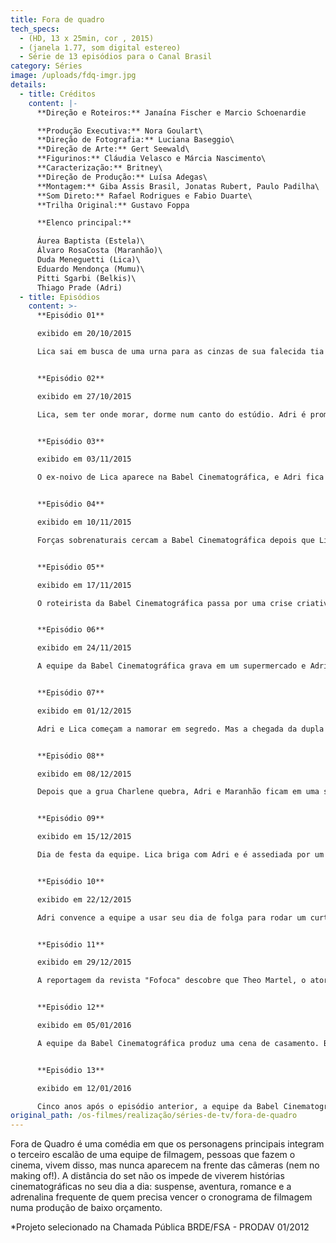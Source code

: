 ```yaml
---
title: Fora de quadro
tech_specs:
  - (HD, 13 x 25min, cor , 2015)
  - (janela 1.77, som digital estereo)
  - Série de 13 episódios para o Canal Brasil
category: Séries
image: /uploads/fdq-imgr.jpg
details:
  - title: Créditos
    content: |-
      **Direção e Roteiros:** Janaína Fischer e Marcio Schoenardie

      **Produção Executiva:** Nora Goulart\
      **Direção de Fotografia:** Luciana Baseggio\
      **Direção de Arte:** Gert Seewald\
      **Figurinos:** Cláudia Velasco e Márcia Nascimento\
      **Caracterização:** Britney\
      **Direção de Produção:** Luísa Adegas\
      **Montagem:** Giba Assis Brasil, Jonatas Rubert, Paulo Padilha\
      **Som Direto:** Rafael Rodrigues e Fabio Duarte\
      **Trilha Original:** Gustavo Foppa

      **Elenco principal:**

      Áurea Baptista (Estela)\
      Álvaro RosaCosta (Maranhão)\
      Duda Meneguetti (Lica)\
      Eduardo Mendonça (Mumu)\
      Pitti Sgarbi (Belkis)\
      Thiago Prade (Adri)
  - title: Episódios
    content: >-
      **Episódio 01**

      exibido em 20/10/2015

      Lica sai em busca de uma urna para as cinzas de sua falecida tia e acaba participando da gravação de um filme. A menina conhece a equipe da Babel Cinematográfica e descobre o nem tão maravilhoso mundo do cinema.


      **Episódio 02**

      exibido em 27/10/2015

      Lica, sem ter onde morar, dorme num canto do estúdio. Adri é promovido a produtor de objetos. Lica pretende ocupar a vaga do estagiário, mas para isso ela vai ter que enfrentar a seríssima Suzaninha.


      **Episódio 03**

      exibido em 03/11/2015

      O ex-noivo de Lica aparece na Babel Cinematográfica, e Adri fica com ciúme. A cozinheira Belkis vai fazer de tudo para convencer Mumu a levá-la à praia.


      **Episódio 04**

      exibido em 10/11/2015

      Forças sobrenaturais cercam a Babel Cinematográfica depois que Lica quebra um espelho do estúdio. Belkis tenta fazer vodu com um boneco de massa de bolo para que Mumu se apaixone por ela.


      **Episódio 05**

      exibido em 17/11/2015

      O roteirista da Babel Cinematográfica passa por uma crise criativa, e pede que Adri e Mumu comprem drogas em seu lugar. Um policial investiga o caso de tráfico e descobre algo ainda mais inusitado na produtora.


      **Episódio 06**

      exibido em 24/11/2015

      A equipe da Babel Cinematográfica grava em um supermercado e Adri e Lica precisam fazer figuração, como se fossem um casal. Maranhão e Mumu trocam de função para descobrir quem trabalha mais e Estela tenta ser mais simpática com a equipe.


      **Episódio 07**

      exibido em 01/12/2015

      Adri e Lica começam a namorar em segredo. Mas a chegada da dupla de especialistas em efeitos especiais, Irã e Iraque, vai colocar em cheque o relacionamento dos dois.


      **Episódio 08**

      exibido em 08/12/2015

      Depois que a grua Charlene quebra, Adri e Maranhão ficam em uma situação pra lá de desconfortável. Estela, Mumu e Belkis entram em um saite de namoro, enquanto Lica e Adri ficam noivos.


      **Episódio 09**

      exibido em 15/12/2015

      Dia de festa da equipe. Lica briga com Adri e é assediada por um produtor salafrário, enquanto Mumu vira rapper e Maranhão posa de dançarina.


      **Episódio 10**

      exibido em 22/12/2015

      Adri convence a equipe a usar seu dia de folga para rodar um curta experimental. Na filmagem, todos acabam conhecendo o pai de Adri, seu Ariel.


      **Episódio 11**

      exibido em 29/12/2015

      A reportagem da revista "Fofoca" descobre que Theo Martel, o ator principal da série que está sendo rodada pela Babel Cinematográfica, talvez seja gay - ou pior, talvez seja hetero.


      **Episódio 12**

      exibido em 05/01/2016

      A equipe da Babel Cinematográfica produz uma cena de casamento. Belkis resolve aproveitar a festa cenográfica para casar de verdade. Mumu e Adri fazem um curso de noivos.


      **Episódio 13**

      exibido em 12/01/2016

      Cinco anos após o episódio anterior, a equipe da Babel Cinematográfica se reencontra para a gravação de uma série sobre a história de Adri e Lica, ou coisa parecida. Acho que é isso.
original_path: /os-filmes/realização/séries-de-tv/fora-de-quadro
---
```

Fora de Quadro é uma comédia em que os personagens principais integram o terceiro escalão de uma equipe de filmagem, pessoas que fazem o cinema, vivem disso, mas nunca aparecem na frente das câmeras (nem no making of!). A distância do set não os impede de viverem histórias cinematográficas no seu dia a dia: suspense, aventura, romance e a adrenalina frequente de quem precisa vencer o cronograma de filmagem numa produção de baixo orçamento.	 

\*Projeto selecionado na Chamada Pública BRDE/FSA - PRODAV 01/2012